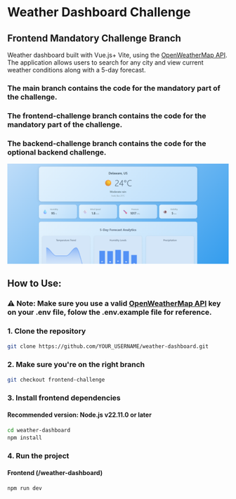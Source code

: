 # Weather Dashboard Challenge
## Frontend Mandatory Challenge Branch

Weather dashboard built with Vue.js+ Vite, using the [OpenWeatherMap API](https://openweathermap.org/api). The application allows users to search for any city and view current weather conditions along with a 5-day forecast.

### The main branch contains the code for the mandatory part of the challenge.
### The frontend-challenge branch contains the code for the mandatory part of the challenge.
### The backend-challenge branch contains the code for the optional backend challenge.

![Preview Screenshot](./weather-dashboard/src/assets/preview.png)

## How to Use:
### ⚠️ Note: Make sure you use a valid [OpenWeatherMap API](https://openweathermap.org/api) key on your .env file, folow the .env.example file for reference. 

### 1. Clone the repository

```bash
git clone https://github.com/YOUR_USERNAME/weather-dashboard.git
```
### 2. Make sure you're on the right branch

```bash
git checkout frontend-challenge
```

### 3. Install frontend dependencies
#### Recommended version: Node.js v22.11.0 or later

```bash
cd weather-dashboard
npm install
```

### 4. Run the project
#### Frontend (/weather-dashboard)

```bash
npm run dev
```
